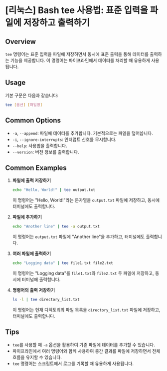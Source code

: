 # [리눅스] Bash tee 사용법: 표준 입력을 파일에 저장하고 출력하기

## Overview
`tee` 명령어는 표준 입력을 파일에 저장하면서 동시에 표준 출력을 통해 데이터를 출력하는 기능을 제공합니다. 이 명령어는 파이프라인에서 데이터를 처리할 때 유용하게 사용됩니다.

## Usage
기본 구문은 다음과 같습니다:
```bash
tee [옵션] [파일명]
```

## Common Options
- `-a`, `--append`: 파일에 데이터를 추가합니다. 기본적으로는 파일을 덮어씁니다.
- `-i`, `--ignore-interrupts`: 인터럽트 신호를 무시합니다.
- `--help`: 사용법을 출력합니다.
- `--version`: 버전 정보를 출력합니다.

## Common Examples
1. **파일에 출력 저장하기**
   ```bash
   echo "Hello, World!" | tee output.txt
   ```
   이 명령어는 "Hello, World!"라는 문자열을 `output.txt` 파일에 저장하고, 동시에 터미널에도 출력합니다.

2. **파일에 추가하기**
   ```bash
   echo "Another line" | tee -a output.txt
   ```
   이 명령어는 `output.txt` 파일에 "Another line"을 추가하고, 터미널에도 출력합니다.

3. **여러 파일에 출력하기**
   ```bash
   echo "Logging data" | tee file1.txt file2.txt
   ```
   이 명령어는 "Logging data"를 `file1.txt`와 `file2.txt` 두 파일에 저장하고, 동시에 터미널에 출력합니다.

4. **명령어의 출력 저장하기**
   ```bash
   ls -l | tee directory_list.txt
   ```
   이 명령어는 현재 디렉토리의 파일 목록을 `directory_list.txt` 파일에 저장하고, 터미널에도 출력합니다.

## Tips
- `tee`를 사용할 때 `-a` 옵션을 활용하여 기존 파일에 데이터를 추가할 수 있습니다.
- 파이프라인에서 여러 명령어와 함께 사용하여 중간 결과를 파일에 저장하면서 전체 흐름을 유지할 수 있습니다.
- `tee` 명령어는 스크립트에서 로그를 기록할 때 유용하게 사용됩니다.
